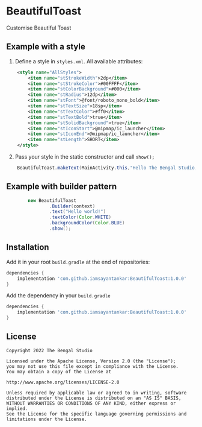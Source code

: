 # BeautifulToast
Customise Beautiful Toast



## Example with a style

1) Define a style in `styles.xml`. All available attributes:
```xml
    <style name="AllStyles">
        <item name="stStrokeWidth">2dp</item>
        <item name="stStrokeColor">#00FFFF</item>
        <item name="stColorBackground">#000</item>
        <item name="stRadius">12dp</item>
        <item name="stFont">@font/roboto_mono_bold</item>
        <item name="stTextSize">18sp</item>
        <item name="stTextColor">#ff0</item>
        <item name="stTextBold">true</item>
        <item name="stSolidBackground">true</item>
        <item name="stIconStart">@mipmap/ic_launcher</item>
        <item name="stIconEnd">@mipmap/ic_launcher</item>
        <item name="stLength">SHORT</item>
    </style>

```

2) Pass your style in the static constructor and call `show();`

```java
    BeautifulToast.makeText(MainActivity.this,"Hello The Bengal Studio, Sayantan Kar here", Toast.LENGTH_LONG,R.style.toaststyle_error).show();
```

## Example with builder pattern
```java
        new BeautifulToast
                .Builder(context)
                .text("Hello world!")
                .textColor(Color.WHITE)
                .backgroundColor(Color.BLUE)
                .show();
```

## Installation

Add it in your root `build.gradle` at the end of repositories:   
```groovy
dependencies {
    implementation 'com.github.iamsayantankar:BeautifulToast:1.0.0'
}
```

Add the dependency in your `build.gradle`
```groovy
dependencies {
    implementation 'com.github.iamsayantankar:BeautifulToast:1.0.0'
}
```

## License

    Copyright 2022 The Bengal Studio

    Licensed under the Apache License, Version 2.0 (the "License");
    you may not use this file except in compliance with the License.
    You may obtain a copy of the License at

    http://www.apache.org/licenses/LICENSE-2.0

    Unless required by applicable law or agreed to in writing, software
    distributed under the License is distributed on an "AS IS" BASIS,
    WITHOUT WARRANTIES OR CONDITIONS OF ANY KIND, either express or implied.
    See the License for the specific language governing permissions and
    limitations under the License.
